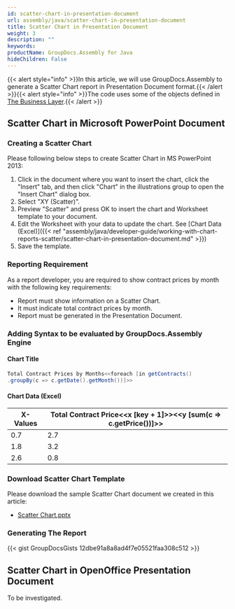 ```yaml
---
id: scatter-chart-in-presentation-document
url: assembly/java/scatter-chart-in-presentation-document
title: Scatter Chart in Presentation Document
weight: 3
description: ""
keywords: 
productName: GroupDocs.Assembly for Java
hideChildren: False
---
```

{{< alert style="info" >}}In this article, we will use GroupDocs.Assembly to generate a Scatter Chart report in Presentation Document format.{{< /alert >}}{{< alert style="info" >}}The code uses some of the objects defined in [The Business Layer](https://docs.groupdocs.com/assembly/java/the-business-layer/).{{< /alert >}}

## Scatter Chart in Microsoft PowerPoint Document

### Creating a Scatter Chart

Please following below steps to create Scatter Chart in MS PowerPoint 2013:

1.  Click in the document where you want to insert the chart, click the "Insert" tab, and then click "Chart" in the illustrations group to open the "Insert Chart" dialog box.
2.  Select "XY (Scatter)".
3.  Preview "Scatter" and press OK to insert the chart and Worksheet template to your document.
4.  Edit the Worksheet with your data to update the chart. See [Chart Data (Excel)]({{< ref "assembly/java/developer-guide/working-with-chart-reports-scatter/scatter-chart-in-presentation-document.md" >}})
5.  Save the template.

### Reporting Requirement

As a report developer, you are required to show contract prices by month with the following key requirements:

*   Report must show information on a Scatter Chart.
*   It must indicate total contract prices by month.
*   Report must be generated in the Presentation Document.

### Adding Syntax to be evaluated by GroupDocs.Assembly Engine

#### Chart Title

```java
Total Contract Prices by Months<<foreach [in getContracts()
.groupBy(c => c.getDate().getMonth())]>>
```

#### Chart Data (Excel)

| X-Values | Total Contract Price<<x [key + 1]>><<y [sum(c => c.getPrice())]>> |
| -------- | ------------------------------------------------------------ |
| 0.7      | 2.7                                                          |
| 1.8      | 3.2                                                          |
| 2.6      | 0.8                                                          |

### Download Scatter Chart Template

Please download the sample Scatter Chart document we created in this article:

*   [Scatter Chart.pptx](https://github.com/groupdocs-assembly/GroupDocs.Assembly-for-Java/blob/master/Examples/GroupDocs.Assembly.Examples.Java/Data/Storage/Presentation%20Templates/Scatter%20Chart.pptx?raw=true)

### Generating The Report

{{< gist GroupDocsGists 12dbe91a8a8ad4f7e05521faa308c512 >}}

## Scatter Chart in OpenOffice Presentation Document

To be investigated.
